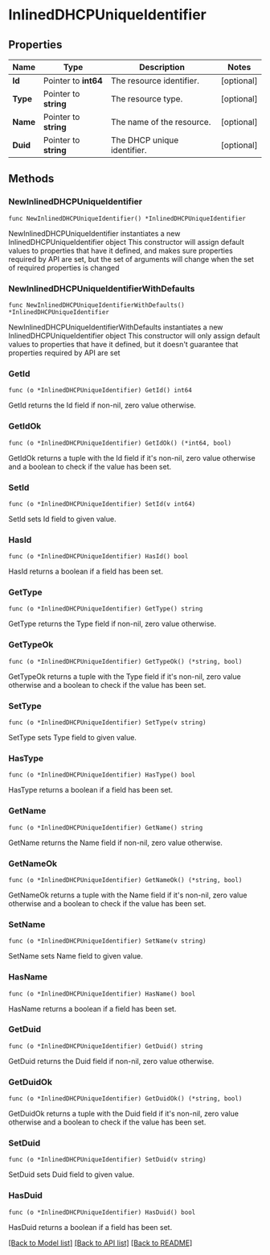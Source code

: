# InlinedDHCPUniqueIdentifier

## Properties

Name | Type | Description | Notes
------------ | ------------- | ------------- | -------------
**Id** | Pointer to **int64** | The resource identifier. | [optional] 
**Type** | Pointer to **string** | The resource type. | [optional] 
**Name** | Pointer to **string** | The name of the resource. | [optional] 
**Duid** | Pointer to **string** | The DHCP unique identifier. | [optional] 

## Methods

### NewInlinedDHCPUniqueIdentifier

`func NewInlinedDHCPUniqueIdentifier() *InlinedDHCPUniqueIdentifier`

NewInlinedDHCPUniqueIdentifier instantiates a new InlinedDHCPUniqueIdentifier object
This constructor will assign default values to properties that have it defined,
and makes sure properties required by API are set, but the set of arguments
will change when the set of required properties is changed

### NewInlinedDHCPUniqueIdentifierWithDefaults

`func NewInlinedDHCPUniqueIdentifierWithDefaults() *InlinedDHCPUniqueIdentifier`

NewInlinedDHCPUniqueIdentifierWithDefaults instantiates a new InlinedDHCPUniqueIdentifier object
This constructor will only assign default values to properties that have it defined,
but it doesn't guarantee that properties required by API are set

### GetId

`func (o *InlinedDHCPUniqueIdentifier) GetId() int64`

GetId returns the Id field if non-nil, zero value otherwise.

### GetIdOk

`func (o *InlinedDHCPUniqueIdentifier) GetIdOk() (*int64, bool)`

GetIdOk returns a tuple with the Id field if it's non-nil, zero value otherwise
and a boolean to check if the value has been set.

### SetId

`func (o *InlinedDHCPUniqueIdentifier) SetId(v int64)`

SetId sets Id field to given value.

### HasId

`func (o *InlinedDHCPUniqueIdentifier) HasId() bool`

HasId returns a boolean if a field has been set.

### GetType

`func (o *InlinedDHCPUniqueIdentifier) GetType() string`

GetType returns the Type field if non-nil, zero value otherwise.

### GetTypeOk

`func (o *InlinedDHCPUniqueIdentifier) GetTypeOk() (*string, bool)`

GetTypeOk returns a tuple with the Type field if it's non-nil, zero value otherwise
and a boolean to check if the value has been set.

### SetType

`func (o *InlinedDHCPUniqueIdentifier) SetType(v string)`

SetType sets Type field to given value.

### HasType

`func (o *InlinedDHCPUniqueIdentifier) HasType() bool`

HasType returns a boolean if a field has been set.

### GetName

`func (o *InlinedDHCPUniqueIdentifier) GetName() string`

GetName returns the Name field if non-nil, zero value otherwise.

### GetNameOk

`func (o *InlinedDHCPUniqueIdentifier) GetNameOk() (*string, bool)`

GetNameOk returns a tuple with the Name field if it's non-nil, zero value otherwise
and a boolean to check if the value has been set.

### SetName

`func (o *InlinedDHCPUniqueIdentifier) SetName(v string)`

SetName sets Name field to given value.

### HasName

`func (o *InlinedDHCPUniqueIdentifier) HasName() bool`

HasName returns a boolean if a field has been set.

### GetDuid

`func (o *InlinedDHCPUniqueIdentifier) GetDuid() string`

GetDuid returns the Duid field if non-nil, zero value otherwise.

### GetDuidOk

`func (o *InlinedDHCPUniqueIdentifier) GetDuidOk() (*string, bool)`

GetDuidOk returns a tuple with the Duid field if it's non-nil, zero value otherwise
and a boolean to check if the value has been set.

### SetDuid

`func (o *InlinedDHCPUniqueIdentifier) SetDuid(v string)`

SetDuid sets Duid field to given value.

### HasDuid

`func (o *InlinedDHCPUniqueIdentifier) HasDuid() bool`

HasDuid returns a boolean if a field has been set.


[[Back to Model list]](../README.md#documentation-for-models) [[Back to API list]](../README.md#documentation-for-api-endpoints) [[Back to README]](../README.md)


